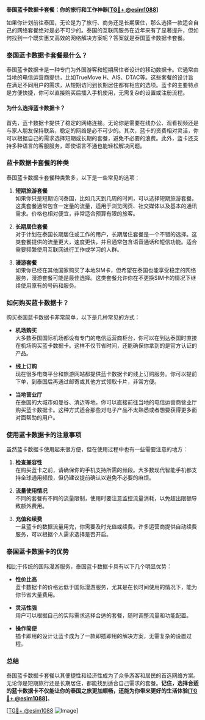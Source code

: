 **泰国蓝卡数据卡套餐：你的旅行和工作神器[[TG💪+ @esim1088](https://t.me/s/esim1088)]**

如果你计划前往泰国，无论是为了旅行、商务还是长期居住，那么选择一款适合自己的网络套餐绝对是必不可少的。泰国的互联网服务在近年来有了显著提升，但如何找到一个既实惠又高效的网络解决方案呢？答案就是泰国蓝卡数据卡套餐。

### 泰国蓝卡数据卡套餐是什么？

泰国蓝卡数据卡是一种专门为外国游客和短期居住者设计的移动数据卡。它通常由当地的电信运营商提供，比如TrueMove H、AIS、DTAC等。这些套餐的设计旨在满足不同用户的需求，从短期访问到长期居住都有相应的选项。蓝卡的主要特点是方便快捷，你可以直接购买后插入手机使用，无需复杂的设置或注册流程。

#### 为什么选择蓝卡数据卡？

首先，蓝卡数据卡提供了稳定的网络连接。无论你是需要在线办公、观看视频还是与家人朋友保持联系，稳定的网络是必不可少的。其次，蓝卡的资费相对灵活，你可以根据自己的需求选择短期或长期的套餐，避免不必要的浪费。此外，蓝卡还支持多种语言的客服服务，即使语言不通也能轻松解决问题。

### 蓝卡数据卡套餐的种类

泰国蓝卡数据卡套餐种类繁多，以下是一些常见的选项：

1. **短期旅游套餐**  
   如果你只是短期访问泰国，比如几天到几周的时间，可以选择短期旅游套餐。这类套餐通常包含一定量的流量，适用于浏览网页、社交媒体以及基本的通讯需求。价格也相对便宜，非常适合预算有限的旅客。

2. **长期居住套餐**  
   对于计划在泰国长期居住或工作的用户，长期居住套餐是一个不错的选择。这类套餐提供的流量更大，速度更快，并且通常包含语音通话和短信功能。适合需要频繁使用互联网进行工作或学习的人群。

3. **漫游套餐**  
   如果你已经在其他国家购买了本地SIM卡，但希望在泰国也能享受稳定的网络服务，漫游套餐可能是最佳选择。这类套餐允许你在不更换SIM卡的情况下继续使用原有的号码和服务。

### 如何购买蓝卡数据卡？

购买泰国蓝卡数据卡非常简单，以下是几种常见的方式：

- **机场购买**  
  大多数泰国国际机场都设有专门的电信运营商柜台，你可以在到达泰国时直接在机场购买蓝卡数据卡。这样不仅节省时间，还能确保你拿到的是官方认证的产品。

- **线上订购**  
  现在很多电商平台和旅游网站都提供蓝卡数据卡的线上订购服务。你可以提前下单，到泰国后再通过邮寄或其他方式领取卡片，非常方便。

- **当地营业厅**  
  在泰国的大城市如曼谷、清迈等地，你可以直接前往当地的电信运营商营业厅购买蓝卡数据卡。这种方式适合那些对电子产品不太熟悉或者想要获得更多面对面帮助的用户。

### 使用蓝卡数据卡的注意事项

虽然蓝卡数据卡使用起来很方便，但在使用过程中也有一些需要注意的地方：

1. **检查兼容性**  
   在购买蓝卡之前，请确保你的手机支持所需的频段。大多数现代智能手机都支持全球通用频段，但仍建议提前确认以避免不必要的麻烦。

2. **流量使用情况**  
   不同的套餐有不同的流量限制，使用时要注意监控流量消耗，以免超出限额导致额外费用。

3. **充值和续费**  
   一旦蓝卡的数据流量用完，你需要及时充值或续费。许多运营商提供自动续费服务，可以根据个人需求选择是否开启。

### 泰国蓝卡数据卡的优势

相比于传统的国际漫游服务，泰国蓝卡数据卡具有以下几个明显优势：

- **性价比高**  
  蓝卡数据卡的价格远低于国际漫游服务，尤其是在长时间使用的情况下，能为你节省大量费用。

- **灵活性强**  
  用户可以根据自己的实际需求选择合适的套餐，随时调整流量和功能配置。

- **操作简便**  
  插卡即用的设计让蓝卡成为了一款即插即用的解决方案，无需复杂的设置过程。

### 总结

泰国蓝卡数据卡套餐以其便捷性和经济性成为了众多游客和居民的首选网络方案。无论你是短期旅行还是长期居住，都能找到适合自己需求的套餐。**记住，选择合适的蓝卡数据卡不仅能让你的泰国之旅更加顺畅，还能为你带来更好的生活体验[[TG💪+ @esim1088](https://t.me/s/esim1088)]**。

[[TG💪+ @esim1088](https://t.me/s/esim1088) ![Image](https://i.postimg.cc/4NQfJmqS/Snipaste-2025-05-13-00-14-12.png)]